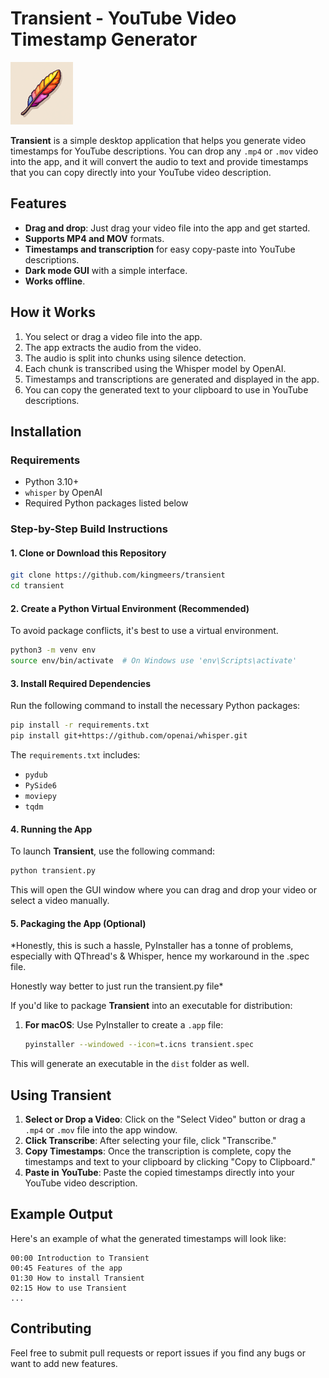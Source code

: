 # Transient - YouTube Video Timestamp Generator

![Transient App Icon](assets/transient.png)

**Transient** is a simple desktop application that helps you generate video timestamps for YouTube descriptions. You can drop any `.mp4` or `.mov` video into the app, and it will convert the audio to text and provide timestamps that you can copy directly into your YouTube video description.

## Features

- **Drag and drop**: Just drag your video file into the app and get started.
- **Supports MP4 and MOV** formats.
- **Timestamps and transcription** for easy copy-paste into YouTube descriptions.
- **Dark mode GUI** with a simple interface.
- **Works offline**.

## How it Works

1. You select or drag a video file into the app.
2. The app extracts the audio from the video.
3. The audio is split into chunks using silence detection.
4. Each chunk is transcribed using the Whisper model by OpenAI.
5. Timestamps and transcriptions are generated and displayed in the app.
6. You can copy the generated text to your clipboard to use in YouTube descriptions.

## Installation

### Requirements

- Python 3.10+
- `whisper` by OpenAI
- Required Python packages listed below

### Step-by-Step Build Instructions

#### 1. Clone or Download this Repository

```bash
git clone https://github.com/kingmeers/transient
cd transient
```

#### 2. Create a Python Virtual Environment (Recommended)

To avoid package conflicts, it's best to use a virtual environment.

```bash
python3 -m venv env
source env/bin/activate  # On Windows use 'env\Scripts\activate'
```

#### 3. Install Required Dependencies

Run the following command to install the necessary Python packages:

```bash
pip install -r requirements.txt
pip install git+https://github.com/openai/whisper.git
```

The `requirements.txt` includes:

- `pydub`
- `PySide6`
- `moviepy`
- `tqdm`

#### 4. Running the App

To launch **Transient**, use the following command:

```bash
python transient.py
```

This will open the GUI window where you can drag and drop your video or select a video manually.

#### 5. Packaging the App (Optional)

\*Honestly, this is such a hassle, PyInstaller has a tonne of problems, especially with QThread's & Whisper, hence my workaround in the .spec file.

Honestly way better to just run the transient.py file\*

If you'd like to package **Transient** into an executable for distribution:

1. **For macOS**:
   Use PyInstaller to create a `.app` file:

   ```bash
   pyinstaller --windowed --icon=t.icns transient.spec
   ```

This will generate an executable in the `dist` folder as well.

## Using Transient

1. **Select or Drop a Video**: Click on the "Select Video" button or drag a `.mp4` or `.mov` file into the app window.
2. **Click Transcribe**: After selecting your file, click "Transcribe."
3. **Copy Timestamps**: Once the transcription is complete, copy the timestamps and text to your clipboard by clicking "Copy to Clipboard."
4. **Paste in YouTube**: Paste the copied timestamps directly into your YouTube video description.

## Example Output

Here's an example of what the generated timestamps will look like:

```
00:00 Introduction to Transient
00:45 Features of the app
01:30 How to install Transient
02:15 How to use Transient
...
```

## Contributing

Feel free to submit pull requests or report issues if you find any bugs or want to add new features.
